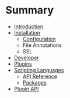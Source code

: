 # Summary

* [Introduction](README.md)
* [Installation](docs/installation.md)
   * [Configuration](docs/installation_configuration.md)
   * File Annotations
   * SSL
* [Developer](docs/developer.md)
* [Plugins](docs/plugins/README.md)
* [Scripting Languages](docs/scripting/README.md)
   * [API Reference](docs/scripting/api.md)
   * [Packages](docs/scripting/packages.md)
* [Plugin API](docs/plugins/api.md)

